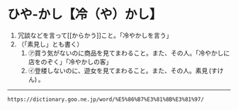 # ひや‐かし【冷（や）かし】

1. 冗談などを言って[[からかう]]こと。「冷やかしを言う」
2. （「素見し」とも書く）    
    1.  ㋐買う気がないのに商品を見てまわること。また、その人。「冷やかしに店をのぞく」「冷やかしの客」        
    2.  ㋑登楼しないのに、遊女を見てまわること。また、その人。素見 (すけん) 。

---
`https://dictionary.goo.ne.jp/word/%E5%86%B7%E3%81%8B%E3%81%97/`